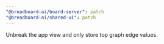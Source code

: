 ```yaml
---
"@breadboard-ai/board-server": patch
"@breadboard-ai/shared-ui": patch
---
```


Unbreak the app view and only store top graph edge values.
